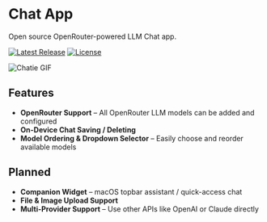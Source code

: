# Chat App

Open source OpenRouter-powered LLM Chat app.

[![Latest Release](https://img.shields.io/github/v/release/ItsJustMeChris/swift-llm-chat?label=release)](https://github.com/ItsJustMeChris/swift-llm-chat/releases/latest)
[![License](https://img.shields.io/github/license/ItsJustMeChris/swift-llm-chat)](https://github.com/ItsJustMeChris/swift-llm-chat/blob/main/LICENSE)


![Chatie GIF](./chatie.gif)

## Features

- **OpenRouter Support** – All OpenRouter LLM models can be added and configured
- **On-Device Chat Saving / Deleting**
- **Model Ordering & Dropdown Selector** – Easily choose and reorder available models

## Planned

- **Companion Widget** – macOS topbar assistant / quick-access chat
- **File & Image Upload Support**
- **Multi-Provider Support** – Use other APIs like OpenAI or Claude directly
